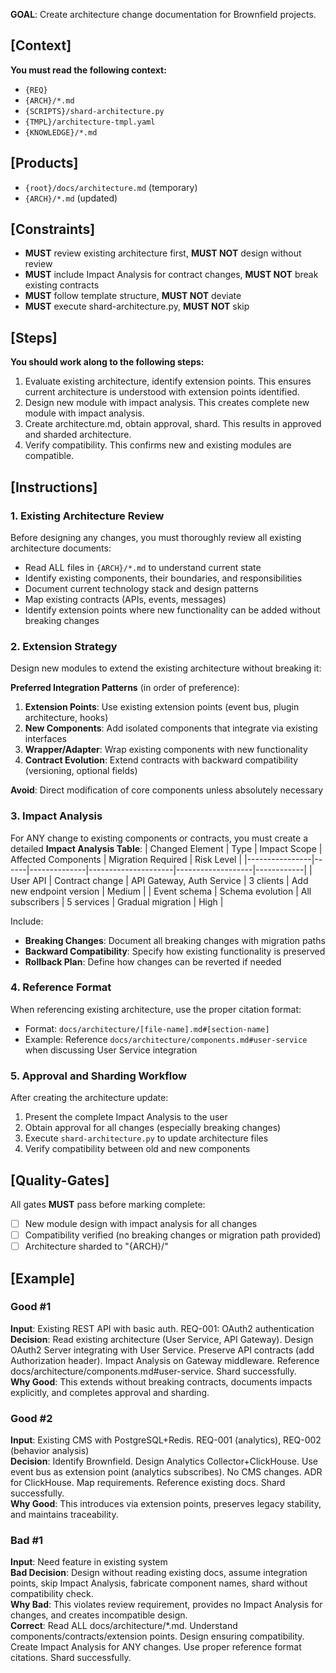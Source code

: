 **GOAL**: Create architecture change documentation for Brownfield projects.

## [Context]
**You must read the following context:**
- `{REQ}`
- `{ARCH}/*.md`
- `{SCRIPTS}/shard-architecture.py`
- `{TMPL}/architecture-tmpl.yaml`
- `{KNOWLEDGE}/*.md`

## [Products]
- `{root}/docs/architecture.md` (temporary)
- `{ARCH}/*.md` (updated)

## [Constraints]
- **MUST** review existing architecture first, **MUST NOT** design without review
- **MUST** include Impact Analysis for contract changes, **MUST NOT** break existing contracts
- **MUST** follow template structure, **MUST NOT** deviate
- **MUST** execute shard-architecture.py, **MUST NOT** skip

## [Steps]
**You should work along to the following steps:**
1. Evaluate existing architecture, identify extension points. This ensures current architecture is understood with extension points identified.
2. Design new module with impact analysis. This creates complete new module with impact analysis.
3. Create architecture.md, obtain approval, shard. This results in approved and sharded architecture.
4. Verify compatibility. This confirms new and existing modules are compatible.

## [Instructions]

### 1. Existing Architecture Review
Before designing any changes, you must thoroughly review all existing architecture documents:
- Read ALL files in `{ARCH}/*.md` to understand current state
- Identify existing components, their boundaries, and responsibilities
- Document current technology stack and design patterns
- Map existing contracts (APIs, events, messages)
- Identify extension points where new functionality can be added without breaking changes

### 2. Extension Strategy
Design new modules to extend the existing architecture without breaking it:

**Preferred Integration Patterns** (in order of preference):
1. **Extension Points**: Use existing extension points (event bus, plugin architecture, hooks)
2. **New Components**: Add isolated components that integrate via existing interfaces
3. **Wrapper/Adapter**: Wrap existing components with new functionality
4. **Contract Evolution**: Extend contracts with backward compatibility (versioning, optional fields)

**Avoid**: Direct modification of core components unless absolutely necessary

### 3. Impact Analysis
For ANY change to existing components or contracts, you must create a detailed **Impact Analysis Table**:
| Changed Element | Type | Impact Scope | Affected Components | Migration Required | Risk Level |
|----------------|------|--------------|---------------------|-------------------|------------|
| User API | Contract change | API Gateway, Auth Service | 3 clients | Add new endpoint version | Medium |
| Event schema | Schema evolution | All subscribers | 5 services | Gradual migration | High |

Include:
- **Breaking Changes**: Document all breaking changes with migration paths
- **Backward Compatibility**: Specify how existing functionality is preserved
- **Rollback Plan**: Define how changes can be reverted if needed

### 4. Reference Format
When referencing existing architecture, use the proper citation format:
- Format: `docs/architecture/[file-name].md#[section-name]`
- Example: Reference `docs/architecture/components.md#user-service` when discussing User Service integration

### 5. Approval and Sharding Workflow
After creating the architecture update:
1. Present the complete Impact Analysis to the user
2. Obtain approval for all changes (especially breaking changes)
3. Execute `shard-architecture.py` to update architecture files
4. Verify compatibility between old and new components

## [Quality-Gates]
All gates **MUST** pass before marking complete:
- [ ] New module design with impact analysis for all changes
- [ ] Compatibility verified (no breaking changes or migration path provided)
- [ ] Architecture sharded to "{ARCH}/"

## [Example]

### Good #1
**Input**: Existing REST API with basic auth. REQ-001: OAuth2 authentication  
**Decision**: Read existing architecture (User Service, API Gateway). Design OAuth2 Server integrating with User Service. Preserve API contracts (add Authorization header). Impact Analysis on Gateway middleware. Reference docs/architecture/components.md#user-service. Shard successfully.  
**Why Good**: This extends without breaking contracts, documents impacts explicitly, and completes approval and sharding.

### Good #2
**Input**: Existing CMS with PostgreSQL+Redis. REQ-001 (analytics), REQ-002 (behavior analysis)  
**Decision**: Identify Brownfield. Design Analytics Collector+ClickHouse. Use event bus as extension point (analytics subscribes). No CMS changes. ADR for ClickHouse. Map requirements. Reference existing docs. Shard successfully.  
**Why Good**: This introduces via extension points, preserves legacy stability, and maintains traceability.

### Bad #1
**Input**: Need feature in existing system  
**Bad Decision**: Design without reading existing docs, assume integration points, skip Impact Analysis, fabricate component names, shard without compatibility check.  
**Why Bad**: This violates review requirement, provides no Impact Analysis for changes, and creates incompatible design.  
**Correct**: Read ALL docs/architecture/*.md. Understand components/contracts/extension points. Design ensuring compatibility. Create Impact Analysis for ANY changes. Use proper reference format citations. Shard successfully.
